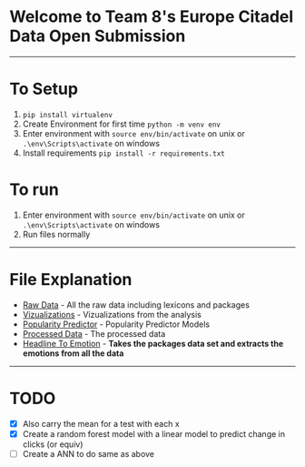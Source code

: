 # Welcome to Team 8's Europe Citadel Data Open Submission

---
# To Setup
1. `pip install virtualenv`
2. Create Environment for first time `python -m venv env`
3. Enter environment with `source env/bin/activate` on unix or `.\env\Scripts\activate` on windows
4. Install requirements `pip install -r requirements.txt`


# To run
1. Enter environment with `source env/bin/activate` on unix or `.\env\Scripts\activate` on windows
2. Run files normally

---
# File Explanation
- [Raw Data](data/raw) - All the raw data including lexicons and packages
- [Vizualizations](data/vizualizations) - Vizualizations from the analysis
- [Popularity Predictor](src/popularity_predictor.py) - Popularity Predictor Models
- [Processed Data](data/processed) - The processed data
- [Headline To Emotion](src/headline_to_emotion.py) - **Takes the packages data set and extracts the emotions from all the data**


---
# TODO
- [x] Also carry the mean for a test with each x
- [x] Create a random forest model with a linear model to predict change in clicks (or equiv)
- [ ] Create a ANN to do same as above